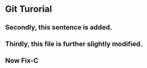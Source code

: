 # Git Turorial
## Secondly, this sentence is added.
## Thirdly, this file is further slightly modified.
## Now Fix-C
